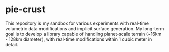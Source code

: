 # pie-crust

This repository is my sandbox for various experiments with real-time volumetric data modifications and implicit surface generation. My long-term goal is to develop a library capable of handling planet-scale terrain (~16km - 128km diameter), with real-time modifications within 1 cubic meter in detail.